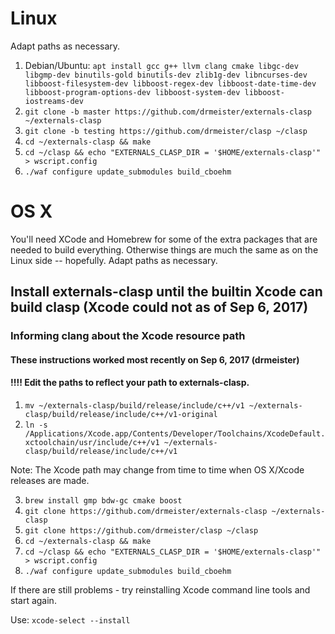 # Linux
Adapt paths as necessary. 

1. Debian/Ubuntu: `apt install gcc g++ llvm clang cmake libgc-dev libgmp-dev binutils-gold binutils-dev zlib1g-dev libncurses-dev libboost-filesystem-dev libboost-regex-dev libboost-date-time-dev libboost-program-options-dev libboost-system-dev libboost-iostreams-dev`
2. `git clone -b master https://github.com/drmeister/externals-clasp ~/externals-clasp`
3. `git clone -b testing https://github.com/drmeister/clasp ~/clasp`
4. `cd ~/externals-clasp && make`
5. `cd ~/clasp && echo "EXTERNALS_CLASP_DIR = '$HOME/externals-clasp'" > wscript.config`
6. `./waf configure update_submodules build_cboehm`

# OS X
You'll need XCode and Homebrew for some of the extra packages that are needed to build everything. Otherwise things are much the same as on the Linux side -- hopefully. Adapt paths as necessary.

## Install externals-clasp until the builtin Xcode can build clasp (Xcode could not as of Sep 6, 2017)
### Informing clang about the Xcode resource path
#### These instructions worked most recently on Sep 6, 2017 (drmeister) 
#### !!!! Edit the paths to reflect your path to externals-clasp.

1. `mv ~/externals-clasp/build/release/include/c++/v1 ~/externals-clasp/build/release/include/c++/v1-original`
2. `ln -s /Applications/Xcode.app/Contents/Developer/Toolchains/XcodeDefault.xctoolchain/usr/include/c++/v1 ~/externals-clasp/build/release/include/c++/v1`

Note: The Xcode path may change from time to time when OS X/Xcode releases are made.

3. `brew install gmp bdw-gc cmake boost`
4. `git clone https://github.com/drmeister/externals-clasp ~/externals-clasp`
5. `git clone https://github.com/drmeister/clasp ~/clasp`
6. `cd ~/externals-clasp && make`
7. `cd ~/clasp && echo "EXTERNALS_CLASP_DIR = '$HOME/externals-clasp'" > wscript.config`
8. `./waf configure update_submodules build_cboehm`

If there are still problems - try reinstalling Xcode command line tools and start again.

Use:     `xcode-select --install`